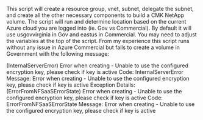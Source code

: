 This script will create a resource group, vnet, subnet, delegate the subnet, and create all the other necessary components to build a CMK NetApp volume. The script will run and determine location based on the current Azure cloud you are logged into (ie. Gov vs Commercial).  By default it will use usgovvirginia in Gov and eastus in Commercial. You may need to adjust the variables at the top of the script.  From my experience this script runs without any issue in Azure Commercial but fails to create a volume in Government with the following message:

(InternalServerError) Error when creating - Unable to use the configured encryption key, please check if key is active
Code: InternalServerError
Message: Error when creating - Unable to use the configured encryption key, please check if key is active
Exception Details:	(ErrorFromNFSaaSErrorState) Error when creating - Unable to use the configured encryption key, please check if key is active
	Code: ErrorFromNFSaaSErrorState
	Message: Error when creating - Unable to use the configured encryption key, please check if key is active
